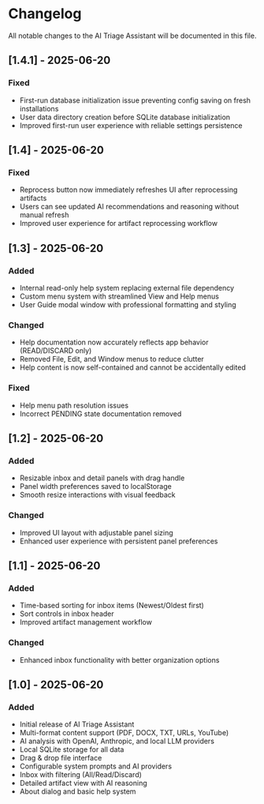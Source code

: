 # Changelog

All notable changes to the AI Triage Assistant will be documented in this file.

## [1.4.1] - 2025-06-20

### Fixed
- First-run database initialization issue preventing config saving on fresh installations
- User data directory creation before SQLite database initialization
- Improved first-run user experience with reliable settings persistence

## [1.4] - 2025-06-20

### Fixed
- Reprocess button now immediately refreshes UI after reprocessing artifacts
- Users can see updated AI recommendations and reasoning without manual refresh
- Improved user experience for artifact reprocessing workflow

## [1.3] - 2025-06-20

### Added
- Internal read-only help system replacing external file dependency
- Custom menu system with streamlined View and Help menus  
- User Guide modal window with professional formatting and styling

### Changed
- Help documentation now accurately reflects app behavior (READ/DISCARD only)
- Removed File, Edit, and Window menus to reduce clutter
- Help content is now self-contained and cannot be accidentally edited

### Fixed
- Help menu path resolution issues
- Incorrect PENDING state documentation removed

## [1.2] - 2025-06-20

### Added
- Resizable inbox and detail panels with drag handle
- Panel width preferences saved to localStorage
- Smooth resize interactions with visual feedback

### Changed
- Improved UI layout with adjustable panel sizing
- Enhanced user experience with persistent panel preferences

## [1.1] - 2025-06-20

### Added
- Time-based sorting for inbox items (Newest/Oldest first)
- Sort controls in inbox header
- Improved artifact management workflow

### Changed
- Enhanced inbox functionality with better organization options

## [1.0] - 2025-06-20

### Added
- Initial release of AI Triage Assistant
- Multi-format content support (PDF, DOCX, TXT, URLs, YouTube)
- AI analysis with OpenAI, Anthropic, and local LLM providers
- Local SQLite storage for all data
- Drag & drop file interface
- Configurable system prompts and AI providers
- Inbox with filtering (All/Read/Discard)
- Detailed artifact view with AI reasoning
- About dialog and basic help system
